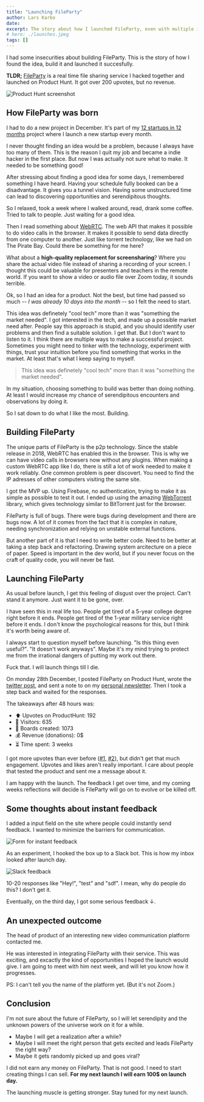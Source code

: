 ```yaml
---
title: "Launching FileParty"
author: Lars Karbo
date: 
excerpt: The story about how I launched FileParty, even with multiple insecurities about the project.
# hero: ./launches.jpeg
tags: []
---
```


I had some insecurities about building FileParty. This is the story of how I found the idea, build it and launched it succesfully.

**TLDR;** [FileParty](https://fileparty.co/) is a real time file sharing service I hacked together and launched on Product Hunt. It got over 200 upvotes, but no revenue.

![Product Hunt screenshot](./product-hunt-screenshot.png)

## How FileParty was born

I had to do a new project in December. It's part of my [12 startups in 12 months](/12-startups-12-months) project where I launch a new startup every month.

I never thought finding an idea would be a problem, because I always have too many of them. This is the reason I quit my job and became a indie hacker in the first place. But now I was actually not sure what to make. It needed to be something good!

After stressing about finding a good idea for some days, I remembered something I have heard. Having your schedule fully booked can be a disadvantage. It gives you a tunnel vision. Having some unstructured time can lead to discovering opportunities and serendipitous thoughts.

So I relaxed, took a week where I walked around, read, drank some coffee. Tried to talk to people. Just waiting for a good idea.

Then I read something about [WebRTC](https://developer.mozilla.org/en-US/docs/Web/API/WebRTC_API). The web API that makes it possible to do video calls in the browser. It makes it possible to send data directly from one computer to another. Just like torrent technology, like we had on The Pirate Bay. Could there be something for me here?

What about a **high-quality replacement for screensharing**? Where you share the actual video file instead of sharing a recording of your screen. I thought this could be valuable for presenters and teachers in the remote world. If you want to show a video or audio file over Zoom today, it sounds terrible.

Ok, so I had an idea for a product. Not the best, but time had passed so much -- *I was already 10 days into the month* -- so I felt the need to start.

This idea was definetely "cool tech" more than it was "something the market needed". I got interested in the tech, and made up a possible market need after. People say this approach is stupid, and you should identify user problems and then find a suitable solution. I get that. But I don't want to listen to it. I think there are multiple ways to make a successful project. Sometimes you might need to tinker with the technology, experiment with things, trust your intuition before you find something that works in the market. At least that's what I keep saying to myself.

> This idea was definetely "cool tech" more than it was "something the market needed".

In my situation, choosing something to build was better than doing nothing. At least I would increase my chance of serendipitous encounters and observations by doing it.

So I sat down to do what I like the most. Building.

## Building FileParty

The unique parts of FileParty is the p2p technology. Since the stable release in 2018, WebRTC has enabled this in the browser. This is why we can have video calls in browsers now without any plugins. When making a custom WebRTC app like I do, there is still a lot of work needed to make it work reliably. One common problem is peer discovert. You need to find the IP adresses of other computers visiting the same site.

I got the MVP up. Using Firebase, no authentication, trying to make it as simple as possible to test it out. I ended up using the amazing [WebTorrent](https://webtorrent.io/) library, which gives technology similar to BitTorrent just for the browser.

FileParty is full of bugs. There were bugs during development and there are bugs now. A lot of it comes from the fact that it is complex in nature, needing synchronization and relying on unstable external functions. 

But another part of it is that I need to write better code. Need to be better at taking a step back and refactoring. Drawing system arcitecture on a piece of paper. Speed is important in the dev world, but if you never focus on the craft of quality code, you will never be fast.

## Launching FileParty

As usual before launch, I get this feeling of disgust over the project. Can't stand it anymore. Just want it to be gone, over.

I have seen this in real life too. People get tired of a 5-year college degree right before it ends. People get tired of the 1-year military service right before it ends. I don't know the psychological reasons for this, but I think it's worth being aware of.

I always start to question myself before launching. "Is this thing even useful?". "It doesn't work anyways". Maybe it's my mind trying to protect me from the irrational dangers of putting my work out there.

Fuck that. I will launch things till I die.

On monday 28th December, I posted FileParty on Product Hunt, wrote the [twitter post](https://twitter.com/larskarbo/status/1343469561903984640), and sent a note to on my [personal newsletter](/newsletter). Then I took a step back and waited for the responses.

The takeaways after 48 hours was:

- ⬆️ Upvotes on ProductHunt: 192
- 👀 Visitors: 635
- 🔗 Boards created: 1073
- 💰 Revenue (donations): 0$
- ⏳ Time spent: 3 weeks

I got more upvotes than ever before ([#1](https://www.producthunt.com/posts/focusmonkey), [#2](https://www.producthunt.com/posts/slapper)), but didn't get that much engagement. Upvotes and likes aren't really important. I care about people that tested the product and sent me a message about it.

I am happy with the launch. The feedback I get over time, and my coming weeks reflections will decide is FileParty will go on to evolve or be killed off.

## Some thoughts about instant feedback

I added a input field on the site where people could instantly send feedback. I wanted to minimize the barriers for communication.

![Form for instant feedback](./form-for-instant-feedback.png)

As an experiment, I hooked the box up to a Slack bot. This is how my inbox looked after launch day.

![Slack feedback](./slack-feedback.png)

10-20 responses like "Hey!", "test" and "sdf". I mean, why do people do this? I don't get it.

Eventually, on the third day, I got some serious feedback ↓.

## An unexpected outcome

The head of product of an interesting new video communication platform contacted me.

He was interested in integrating FileParty with their service. This was exciting, and excactly the kind of opportunities I hoped the launch would give. I am going to meet with him next week, and will let you know how it progresses.

PS: I can't tell you the name of the platform yet. (But it's not Zoom.)

## Conclusion


I'm not sure about the future of FileParty, so I will let serendipity and the unknown powers of the universe work on it for a while.

* Maybe I will get a realization after a while?
* Maybe I will meet the right person that gets excited and leads FileParty the right way?
* Maybe it gets randomly picked up and goes viral?
 

I did not earn any money on FileParty. That is not good. I need to start creating things I can sell. **For my next launch I will earn 100$ on launch day.**

The launching muscle is getting stronger. Stay tuned for my next launch.